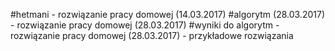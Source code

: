 #hetmani - rozwiązanie pracy domowej (14.03.2017)
#algorytm (28.03.2017) - rozwiązanie pracy domowej (28.03.2017)
#wyniki do algorytm - rozwiązanie pracy domowej (28.03.2017) - przykładowe rozwiązania
